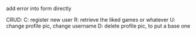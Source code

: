 

add error into form directly


CRUD:
C: register new user
R: retrieve the liked games or whatever 
U: change profile pic, change username
D: delete profile pic, to put a base one